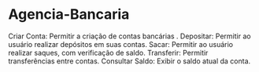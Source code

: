 # Agencia-Bancaria
 Criar Conta: Permitir a criação de contas bancárias . Depositar: Permitir ao usuário realizar depósitos em suas contas. Sacar: Permitir ao usuário realizar saques, com verificação de saldo. Transferir: Permitir transferências entre contas. Consultar Saldo: Exibir o saldo atual da conta.
